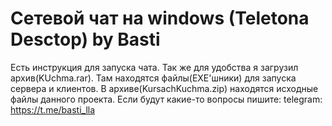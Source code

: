 # Сетевой чат на windows (Teletona Desctop) by Basti
Есть инструкция для запуска чата.
Так же для удобства я загрузил архив(KUchma.rar). Там находятся файлы(EXE'шники) для запуска сервера и клиентов.
В архиве(KursachKuchma.zip) находятся исходные файлы данного проекта.
Если будут какие-то вопросы пишите: telegram: https://t.me/basti_lla
